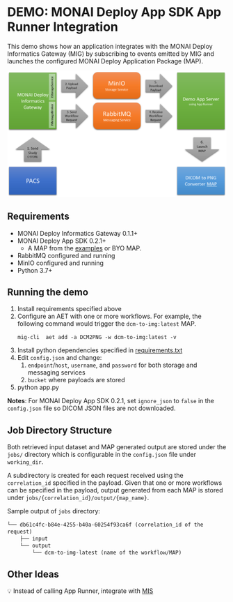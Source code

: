 # DEMO: MONAI Deploy App SDK App Runner Integration

This demo shows how an application integrates with the MONAI Deploy Informatics Gateway (MIG) by subscribing to events emitted by MIG and launches the configured MONAI Deploy Application Package (MAP).


![Demo-AppRunner](./demo-apprunner.png)

## Requirements

- MONAI Deploy Informatics Gateway 0.1.1+
- MONAI Deploy App SDK 0.2.1+
  - A MAP from the [examples](https://github.com/Project-MONAI/monai-deploy-app-sdk/tree/main/examples/apps/) or BYO MAP.
- RabbitMQ configured and running
- MinIO configured and running
- Python 3.7+


## Running the demo

1. Install requirements specified above
2. Configure an AET with one or more workflows. For example, the following command would trigger the `dcm-to-img:latest` MAP.
    ```
    mig-cli  aet add -a DCM2PNG -w dcm-to-img:latest -v
    ```
3. Install python dependencies specified in [requirements.txt](./requirements.txt)
4. Edit `config.json` and change:
   1. `endpoint`/`host`, `username`, and `password` for both storage and messaging services
   2. `bucket` where payloads are stored
5. python app.py

**Notes**: For MONAI Deploy App SDK 0.2.1, set `ignore_json` to `false` in the `config.json` file so DICOM JSON files are not downloaded.

## Job Directory Structure

Both retrieved input dataset and MAP generated output are stored under the `jobs/` directory which is configurable in the
`config.json` file under `working_dir`.

A subdirectory is created for each request received using the `correlation_id` specified in the payload.
Given that one or more workflows can be specified in the payload, output generated from each MAP is stored under `jobs/{correlation_id}/output/{map_name}`.

Sample output of `jobs` directory:
```
└── db61c4fc-b84e-4255-b40a-60254f93ca6f (correlation_id of the request)
    ├── input
    └── output
        └── dcm-to-img-latest (name of the workflow/MAP)
```

## Other Ideas

💡 Instead of calling App Runner, integrate with [MIS](https://github.com/Project-MONAI/monai-deploy-app-server)
